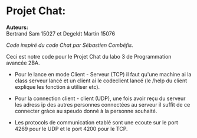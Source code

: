 # Projet Chat:

**Auteurs:**	
Bertrand    Sam     15027 et 
Degeldt     Martin  15076

*Code inspiré du code Chat par Sébastien Combéfis.*

Ceci est notre code pour le Projet Chat du labo 3 de Programmation avancée 2BA.

* Pour le lance en mode Client - Serveur (TCP) il faut qu'une machine ai la class serveur lancé et un client ai le codeclient lancé (le /help du client explique les fonction à utiliser etc).

* Pour la connection client - client (UDP), une fois avoir reçu du serveur les adress ip des autres personnes connectées au serveur il suffit de ce connecter gràce au speudo donné à la personne  souhaité.

* Les protocols de communication etablé sont une ecoute sur le port 4269 pour le UDP et le port 4200 pour le TCP.